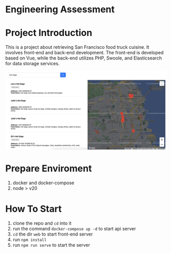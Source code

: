# Engineering Assessment

# Project Introduction
This is a project about retrieving San Francisco food truck cuisine. It involves front-end and back-end development. The front-end is developed based on Vue, while the back-end utilizes PHP, Swoole, and Elasticsearch for data storage services.

![contents](./doc/image.jpeg)

# Prepare Enviroment
1. docker and docker-compose
2. node > v20

# How To Start
1. clone the repo and `cd` into it
2. run the command `docker-compose up -d` to start api server
3. `cd` the dir `web` to start front-end server
4. run `npm install`
5. run `npm run serve` to start the server
